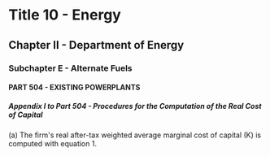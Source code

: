
# Title 10 - Energy
## Chapter II - Department of Energy
### Subchapter E - Alternate Fuels
#### PART 504 - EXISTING POWERPLANTS
##### Appendix I to Part 504 - Procedures for the Computation of the Real Cost of Capital

(a) The firm's real after-tax weighted average marginal cost of capital (K) is computed with equation 1.
